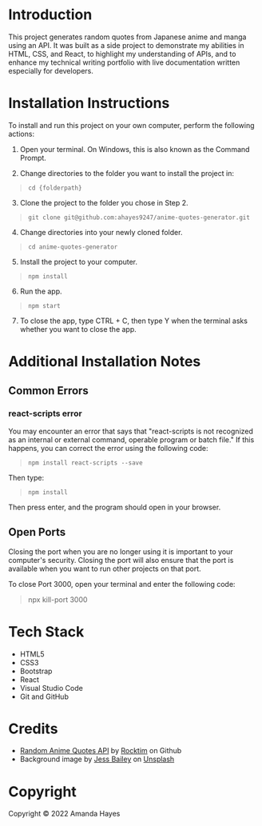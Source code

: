 # Introduction

This project generates random quotes from Japanese anime and manga using an API. It was built as a side project to demonstrate my abilities in HTML, CSS, and React, to highlight my understanding of APIs, and to enhance my technical writing portfolio with live documentation written especially for developers.

# Installation Instructions

To install and run this project on your own computer, perform the following actions:

1. Open your terminal. On Windows, this is also known as the Command Prompt.

2. Change directories to the folder you want to install the project in:

> `cd {folderpath}`

3. Clone the project to the folder you chose in Step 2.

> `git clone git@github.com:ahayes9247/anime-quotes-generator.git`

4. Change directories into your newly cloned folder.

> `cd anime-quotes-generator`

5. Install the project to your computer.

> `npm install`

6. Run the app.

> `npm start`

7. To close the app, type CTRL + C, then type Y when the terminal asks whether you want to close the app.

# Additional Installation Notes

## Common Errors

### react-scripts error

You may encounter an error that says that "react-scripts is not recognized as an internal or external command, operable program or batch file." If this happens, you can correct the error using the following code:

> `npm install react-scripts --save`

Then type:

> `npm install`

Then press enter, and the program should open in your browser.

## Open Ports

Closing the port when you are no longer using it is important to your computer's security. Closing the port will also ensure that the port is available when you want to run other projects on that port.

To close Port 3000, open your terminal and enter the following code:

> npx kill-port 3000

# Tech Stack 

* HTML5
* CSS3
* Bootstrap
* React
* Visual Studio Code
* Git and GitHub

# Credits
* [Random Anime Quotes API](https://github.com/rocktimsaikia/anime-chan) by [Rocktim](https://github.com/rocktimsaikia) on Github
* Background image by [Jess Bailey](https://unsplash.com/@jessbaileydesigns) on [Unsplash](https://unsplash.com)

# Copyright

Copyright © 2022 Amanda Hayes
